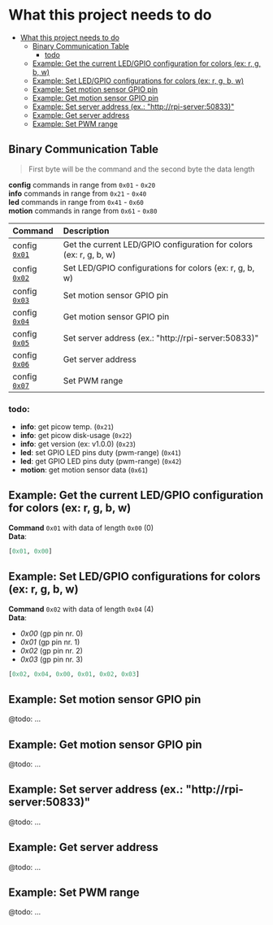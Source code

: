 # What this project needs to do

- [What this project needs to do](#what-this-project-needs-to-do)
    - [Binary Communication Table](#binary-communication-table)
        - [todo](#todo)
    - [Example: Get the current LED/GPIO configuration for colors (ex: r, g, b, w)](#0x01example)
    - [Example: Set LED/GPIO configurations for colors (ex: r, g, b, w)](#0x02example)
    - [Example: Set motion sensor GPIO pin](#0x03example)
    - [Example: Get motion sensor GPIO pin](#0x04example)
    - [Example: Set server address (ex.: "http://rpi-server:50833)"](#0x05example)
    - [Example: Get server address](#0x06example)
    - [Example: Set PWM range](#0x07example)

## Binary Communication Table

> First byte will be the command and the second byte the data length

**config** commands in range from `0x01` - `0x20`  
**info** commands in range from `0x21` - `0x40`  
**led** commands in range from `0x41` - `0x60`  
**motion** commands in range from `0x61` - `0x80`  

|        Command                | Description                                                        |
| :---------------------------- | :----------------------------------------------------------------- |
| config [`0x01`](#0x01example) | Get the current LED/GPIO configuration for colors (ex: r, g, b, w) |
| config [`0x02`](#0x02example) | Set LED/GPIO configurations for colors (ex: r, g, b, w)            |
| config [`0x03`](#0x03example) | Set motion sensor GPIO pin                                         |
| config [`0x04`](#0x04example) | Get motion sensor GPIO pin                                         |
| config [`0x05`](#0x05example) | Set server address (ex.: "http://rpi-server:50833)"                |
| config [`0x06`](#0x06example) | Get server address                                                 |
| config [`0x07`](#0x07example) | Set PWM range                                                      |

### todo:
- **info**: get picow temp. (`0x21`)
- **info**: get picow disk-usage (`0x22`)
- **info**: get version (ex: v1.0.0) (`0x23`)
- **led**: set GPIO LED pins duty (pwm-range) (`0x41`)
- **led**: get GPIO LED pins duty (pwm-range) (`0x42`)
- **motion**: get motion sensor data (`0x61`)

<a id="0x01example"></a>

## Example: Get the current LED/GPIO configuration for colors (ex: r, g, b, w)

**Command** `0x01` with data of length `0x00` (0)  
**Data**:

```python
[0x01, 0x00]
```

<a id="0x02example"></a>

## Example: Set LED/GPIO configurations for colors (ex: r, g, b, w)

**Command** `0x02` with data of length `0x04` (4)  
**Data**:

-   _0x00_ (gp pin nr. 0)
-   _0x01_ (gp pin nr. 1)
-   _0x02_ (gp pin nr. 2)
-   _0x03_ (gp pin nr. 3)

```python
[0x02, 0x04, 0x00, 0x01, 0x02, 0x03]
```

<a id="0x03example"></a>

## Example: Set motion sensor GPIO pin

@todo: ...

<a id="0x04example"></a>

## Example: Get motion sensor GPIO pin

@todo: ...

<a id="0x05example"></a>

## Example: Set server address (ex.: "http://rpi-server:50833)"

@todo: ...

<a id="0x06example"></a>

## Example: Get server address

@todo: ...

<a id="0x07example"></a>

## Example: Set PWM range

@todo: ...
